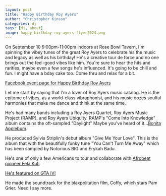 ```yaml
---
layout: post
title: "Happy Birthday Roy Ayers"
author: "Christopher Kinson"
categories: dj
tags: [dj, about]
image: happy-birthday-roy-ayers-flyer2024.png
---
```


On September 10 9:00pm-11:00pm indoors at Rose Bowl Tavern, I'm spinning the vibey tunes of the great Roy Ayers to celebrate his the music and legacy as well as his birthday! He's a creative tour de force and no one brings out the feel-good vibes like him. You're sure to hear the hits and rarities, maybe even a few songs he's influenced. It's going to be chill and fun. I might have a bday cake too. Come thru and relax for a bit.

[Facebook event page for Happy Birthday Roy Ayers](https://fb.me/e/7wP3FthJA)

Let me start by saying that I'm a lover of Roy Ayers music catalog. He is the epitome of vibes, as a world-class vibraphonist, and his music oozes soulful harmonies that make me dance and think at the same time.

He's had many bands including a Roy Ayers Quartet, Roy Ayers Music Project (RAMP), and Roy Ayers Ubiquity. RAMP's "Come Into Knowledge" album contains the oft-sampled "Daylight" Maybe you've heard of it...[Bonita Applebum](https://www.thefader.com/2015/10/13/rap-year-book-bonita-applebum-shea).

He produced Sylvia Striplin's debut album "Give Me Your Love". This is the album that with the beautifully funky tune "You Can't Turn Me Away" which has been sampled by Notorious BIG and Erykah Badu.

He's one of only a few Americans to tour and collaborate with [Afrobeat pioneer Fela Kuti](https://afropop.org/articles/roy-ayers-and-fela-kutis-2000-blacks-got-to-be-free-an-invitation-to-imagine-a-better-world).

[He's featured on GTA IV!](https://youtu.be/WUNq2a5zroA?si=kr1sLJ3x9m5H7EM7)

He made the soundtrack for the blaxpolitation film, Coffy, which stars Pam Grier. Need I say more.
